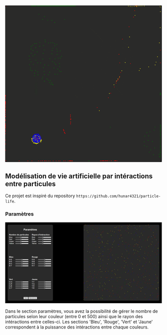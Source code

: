 ![Particules](https://github.com/ReyGuillaume/particle-life/blob/main/animation-particles.gif "Particules")

## Modélisation de vie artificielle par intéractions entre particules

Ce projet est inspiré du repository `https://github.com/hunar4321/particle-life`.

### Paramètres

![Parametres](https://github.com/ReyGuillaume/particle-life/blob/main/parametres.jpeg "Parametres")

Dans le section paramètres, vous avez la possibilité de gérer le nombre de particules selon leur couleur (entre 0 et 500) ainsi que le rayon des intéractions entre celles-ci.
Les sections 'Bleu', 'Rouge', 'Vert' et 'Jaune' correspondent à la puissance des intéractions entre chaque couleurs.